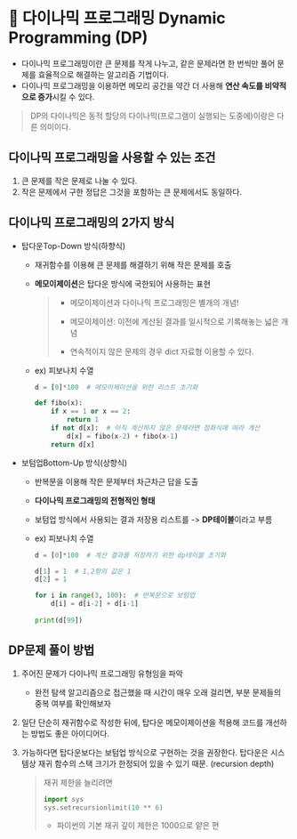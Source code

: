 # :milky_way: 다이나믹 프로그래밍 Dynamic Programming (DP)

- 다이나믹 프로그래밍이란 큰 문제를 작게 나누고, 같은 문제라면 한 번씩만 풀어 문제를 효율적으로 해결하는 알고리즘 기법이다.
- 다이나믹 프로그래밍을 이용하면 메모리 공간을 약간 더 사용해 **연산 속도를 비약적으로 증가**시킬 수 있다.

> DP의 다이나믹은 동적 할당의 다이나믹(프로그램이 실행되는 도중에)이랑은 다른 의미이다.



## 다이나믹 프로그래밍을 사용할 수 있는 조건

1. 큰 문제를 작은 문제로 나눌 수 있다.
2. 작은 문제에서 구한 정답은 그것을 포함하는 큰 문제에서도 동일하다.



## 다이나믹 프로그래밍의 2가지 방식

- 탑다운Top-Down 방식(하향식)

  - 재귀함수를 이용해 큰 문제를 해결하기 위해 작은 문제를 호출

  - **메모이제이션**은 탑다운 방식에 국한되어 사용하는 표현

    >- 메모이제이션과 다이나믹 프로그래밍은 별개의 개념!
    >
    >- 메모이제이션: 이전에 계산된 결과를 일시적으로 기록해놓는 넓은 개념
    >  - 연속적이지 않은 문제의 경우 dict 자료형 이용할 수 있다.

  - ex) 피보나치 수열

    ```python
    d = [0]*100  # 메모이제이션을 위한 리스트 초기화
    
    def fibo(x):
        if x == 1 or x == 2:
            return 1
        if not d[x]:  # 아직 계산하지 않은 문제라면 점화식에 따라 계산
            d[x] = fibo(x-2) + fibo(x-1)
        return d[x]
    ```

    

- 보텀업Bottom-Up 방식(상향식)

  - 반복문을 이용해 작은 문제부터 차근차근 답을 도출

  - **다이나믹 프로그래밍의 전형적인 형태**

  - 보텀업 방식에서 사용되는 결과 저장용 리스트를 -> **DP테이블**이라고 부름

  - ex) 피보나치 수열

    ```python
    d = [0]*100  # 계산 결과를 저장하기 위한 dp테이블 초기화
    
    d[1] = 1  # 1,2항의 값은 1
    d[2] = 1
    
    for i in range(3, 100):  # 반복문으로 보텀업
        d[i] = d[i-2] + d[i-1]
        
    print(d[99])
    ```

    

## DP문제 풀이 방법

1. 주어진 문제가 다이나믹 프로그래밍 유형임을 파악

   - 완전 탐색 알고리즘으로 접근했을 때 시간이 매우 오래 걸리면, 부분 문제들의 중복 여부를 확인해보자

2. 일단 단순히 재귀함수로 작성한 뒤에, 탑다운 메모이제이션을 적용해 코드를 개선하는 방법도 좋은 아이디어다.

3. 가능하다면 탑다운보다는 보텀업 방식으로 구현하는 것을 권장한다. 탑다운은 시스템상 재귀 함수의 스택 크기가 한정되어 있을 수 있기 때문. (recursion depth)

   > 재귀 제한을 늘리려면
   >
   > ```python
   > import sys
   > sys.setrecursionlimit(10 ** 6)
   > ```
   >
   > - 파이썬의 기본 재귀 깊이 제한은 1000으로 얕은 편